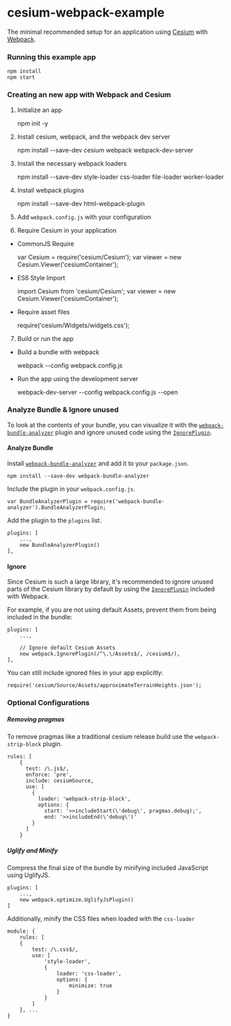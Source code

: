 # cesium-webpack-example

The minimal recommended setup for an application using [Cesium](https://cesiumjs.org/) with [Webpack](https://webpack.js.org/concepts/).

### Running this example app

	npm install
	npm start

### Creating an new app with Webpack and Cesium

1. Initialize an app

	npm init -y

2. Install cesium, webpack, and the webpack dev server

	npm install --save-dev cesium webpack webpack-dev-server

3. Install the necessary webpack loaders

	npm install --save-dev style-loader css-loader file-loader worker-loader

4. Install webpack plugins

	npm install --save-dev html-webpack-plugin

5. Add `webpack.config.js` with your configuration

6. Require Cesium in your application
 
 * CommonJS Require

 	var Cesium = require('cesium/Cesium');
 	var viewer = new Cesium.Viewer('cesiumContainer');

 * ES6 Style Import

 	import Cesium from 'cesium/Cesium';
 	var viewer = new Cesium.Viewer('cesiumContainer');
 
 * Require asset files

 	require('cesium/Widgets/widgets.css');

7. Build or run the app
 
 * Build a bundle with webpack

 	webpack --config webpack.config.js

 * Run the app using the development server

    webpack-dev-server --config webpack.config.js --open

### Analyze Bundle & Ignore unused

To look at the contents of your bundle, you can visualize it with the [`webpack-bundle-analyzer`](https://www.npmjs.com/package/webpack-bundle-analyzer) plugin and ignore unused code using the [`IgnorePlugin`](https://webpack.js.org/plugins/ignore-plugin/).

#### Analyze Bundle

Install [`webpack-bundle-analyzer`](https://www.npmjs.com/package/webpack-bundle-analyzer) and add it to your `package.json`.

	npm install --save-dev webpack-bundle-analyzer

Include the plugin in your `webpack.config.js`.

	var BundleAnalyzerPlugin = require('webpack-bundle-analyzer').BundleAnalyzerPlugin;

Add the plugin to the `plugins` list.

	plugins: [
	    ...,
		new BundleAnalyzerPlugin()
	],

#### Ignore

Since Cesium is such a large library, it's recommended to ignore unused parts of the Cesium library by default by using the [`IgnorePlugin`](https://webpack.js.org/plugins/ignore-plugin/) included with Webpack.

For example, if you are not using default Assets, prevent them from being included in the bundle:

	plugins: [
		...,

	    // Ignore default Cesium Assets
	    new webpack.IgnorePlugin(/^\.\/Assets$/, /cesium$/),
  	],

You can still include ignored files in your app explicitly:

	require('cesium/Source/Assets/approximateTerrainHeights.json');

### Optional Configurations 

##### Removing pragmas

To remove pragmas like a traditional cesium release build use the `webpack-strip-block` plugin.

	rules: [
	    {
	      test: /\.js$/,
	      enforce: 'pre',
	      include: cesiumSource,
	      use: [
	        {
	          loader: 'webpack-strip-block',
	          options: {
	            start: '>>includeStart(\'debug\', pragmas.debug);',
	            end: '>>includeEnd(\'debug\')'
	        }
	      ]
	    }

##### Uglify and Minify

Compress the final size of the bundle by minifying included JavaScript using UglifyJS.

	plugins: [
		...,
    	new webpack.optimize.UglifyJsPlugin()
	]

Additionally, minify the CSS files when loaded with the `css-loader`

	module: {
		rules: [
		{
			test: /\.css$/,
			use: [ 
				'style-loader', 
				{
					loader: 'css-loader',
					options: {
						minimize: true
					}
				}
			]
		}, ...
	}
